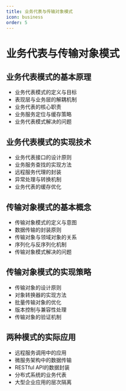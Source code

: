 ```yaml
---
title: 业务代表与传输对象模式
icon: business
order: 5
---
```


# 业务代表与传输对象模式

## 业务代表模式的基本原理

- 业务代表模式的定义与目标
- 表现层与业务层的解耦机制
- 业务代表的核心职责
- 业务服务定位与缓存策略
- 业务代表模式解决的问题

## 业务代表模式的实现技术

- 业务代表接口的设计原则
- 业务服务查找的实现方法
- 远程服务代理的封装
- 异常处理与转换机制
- 业务代表的缓存优化

## 传输对象模式的基本概念

- 传输对象模式的定义与意图
- 数据传输的封装原则
- 传输对象与领域对象的关系
- 序列化与反序列化机制
- 传输对象模式解决的问题

## 传输对象模式的实现策略

- 传输对象的设计原则
- 对象转换器的实现方法
- 批量传输对象的优化
- 版本控制与兼容性处理
- 传输对象的验证机制

## 两种模式的实际应用

- 远程服务调用中的应用
- 微服务架构中的数据传输
- RESTful API的数据封装
- 分布式系统的业务代表
- 大型企业应用的层次隔离
